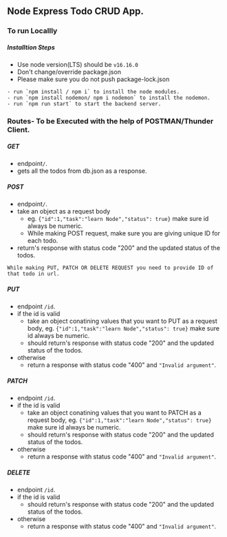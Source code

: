 ## Node Express Todo CRUD App.

### To run Locallly
##### Installtion Steps
- Use node version(LTS) should be `v16.16.0`
- Don't change/override package.json
- Please make sure you do not push package-lock.json

```
- run `npm install / npm i` to install the node modules.
- run `npm install nodemon/ npm i nodemon` to install the nodemon.
- run `npm run start` to start the backend server.
```
### Routes- To be Executed with the help of POSTMAN/Thunder Client.

##### GET
- endpoint`/`.
- gets all the todos from db.json as a response.

##### POST
- endpoint`/`.
- take an object as a request body 
    - eg. `{"id":1,"task":"learn Node","status": true}` make sure id always be numeric.
    - While making POST request, make sure you are giving unique ID for each todo.
- return's response with status code "200" and the updated status of the todos.

`While making PUT, PATCH OR DELETE REQUEST you need to provide ID of that todo in url.`

##### PUT
- endpoint `/id`.
- if the id is valid 
    - take an object conatining values that you want to PUT as a request body, 
        eg. `{"id":1,"task":"learn Node","status": true}` make sure id always be numeric.
    - should return's response with status code "200" and the updated status of the todos.
- otherwise 
    - return a response with status code "400" and `"Invalid argument"`.

##### PATCH
- endpoint `/id`.
- if the id is valid 
    - take an object conatining values that you want to PATCH as a request body, 
        eg. `{"id":1,"task":"learn Node","status": true}` make sure id always be numeric.
    - should return's response with status code "200" and the updated status of the todos.
- otherwise 
    - return a response with status code "400" and `"Invalid argument"`.

##### DELETE
- endpoint `/id`.
- if the id is valid 
    - should return's response with status code "200" and the updated status of the todos.
- otherwise 
    - return a response with status code "400" and `"Invalid argument"`.

